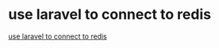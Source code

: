 # use laravel to connect to redis

[use laravel to connect to redis](https://aregsar.com/blog/2020/use-laravel-to-connect-to-redis)
